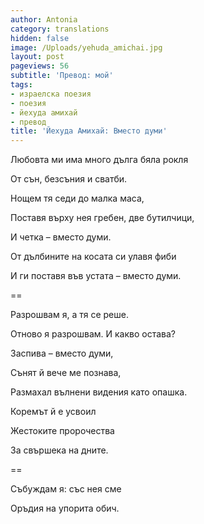 ```yaml
---
author: Antonia
category: translations
hidden: false
image: /Uploads/yehuda_amichai.jpg
layout: post
pageviews: 56
subtitle: 'Превод: мой'
tags:
- израелска поезия
- поезия
- йехуда амихай
- превод
title: 'Йехуда Амихай: Вместо думи'
---
```


Любовта ми има много дълга бяла рокля

От сън, безсъния и сватби.

Нощем тя седи до малка маса,

Поставя върху нея гребен, две бутилчици,

И четка – вместо думи.

От дълбините на косата си улавя фиби

И ги поставя във устата – вместо думи.

==

Разрошвам я, а тя се реше.

Отново я разрошвам. И какво остава?

Заспива – вместо думи,

Сънят й вече ме познава,

Размахал вълнени видения като опашка.

Коремът й е усвоил

Жестоките пророчества

За свършека на дните.

==

Събуждам я: със нея сме

Оръдия на упорита обич.